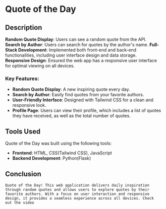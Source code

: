 # Quote of the Day

## Description

**Random Quote Display**: Users can see a random quote from the API.
**Search by Author**: Users can search for quotes by the author's name.
**Full-Stack Development**: Implemented both front-end and back-end functionalities, including user interface design and data storage.
**Responsive Design**: Ensured the web app has a responsive user interface for optimal viewing on all devices.

### Key Features:

- **Random Quote Display**: A new inspiring quote every day.
- **Search by Author**: Easily find quotes from your favorite authors.
- **User-Friendly Interface**: Designed with Tailwind CSS for a clean and responsive look.
- **Profile Page**: Users can view their profile, which includes a list of quotes they have received, as well as the total number of quotes.

 ## Tools Used

Quote of the Day was built using the following tools:

- **Frontend**: HTML, CSS(Tailwind CSS), JavaScript
- **Backend Development**: Python(Flask)
## Conclusion 
    Quote of the Day! This web application delivers daily inspiration through random quotes and allows users to explore quotes by their favorite authors. With a focus on user interaction and responsive design, it provides a seamless experience across all devices. Check out the video 
   


